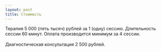 ```yaml
---
layout: post
title: Стоимость
---
```



Терапия  5 000 (пять тысяч) рублей за 1 (одну) сессию. Длительность сессии 60 минут.  Оплата производится минимум за 4 сессии.      <br/><br/>
Диагностическая консультация 2 500 рублей.